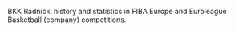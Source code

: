 BKK Radnički history and statistics in FIBA Europe and Euroleague Basketball (company) competitions.
